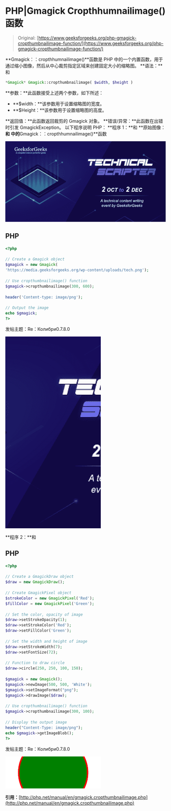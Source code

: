 # PHP|Gmagick Cropthhumnailimage()函数

> Original: [https://www.geeksforgeeks.org/php-gmagick-cropthumbnailimage-function/](https://www.geeksforgeeks.org/php-gmagick-cropthumbnailimage-function/)

**Gmagick：：cropthhumnailimage()**函数是 PHP 中的一个内置函数，用于通过缩小图像，然后从中心裁剪指定区域来创建固定大小的缩略图。
**语法：**和

```php
*Gmagick* Gmagick::cropthumbnailimage( $width, $height )
```

**参数：**此函数接受上述两个参数，如下所述：

*   **$width：**该参数用于设置缩略图的宽度。
*   **$Height：**该参数用于设置缩略图的高度。

**返回值：**此函数返回裁剪的 Gmagick 对象。
**错误/异常：**此函数在出错时引发 GmagickException。
以下程序说明 PHP：
**程序 1：**和
**原始图像：**和
中的**Gmagick：：cropthhumnailimage()**函数

![](img/88e955c2701e97341d552eba1b5adceb.png)

## PHP

```php
<?php

// Create a Gmagick object
$gmagick = new Gmagick(
'https://media.geeksforgeeks.org/wp-content/uploads/tech.png');

// Use cropthumbnailimage() function
$gmagick->cropthumbnailimage(300, 600);

header('Content-type: image/png');

// Output the image
echo $gmagick;
?>
```

发帖主题：Re：Колибри0.7.8.0

![](img/5df21a04c09aa0a0256c0eab4a197f82.png)

**程序 2：**和

## PHP

```php
<?php

// Create a GmagickDraw object
$draw = new GmagickDraw();

// Create GmagickPixel object
$strokeColor = new GmagickPixel('Red');
$fillColor = new GmagickPixel('Green');

// Set the color, opacity of image
$draw->setStrokeOpacity(1);
$draw->setStrokeColor('Red');
$draw->setFillColor('Green');

// Set the width and height of image
$draw->setStrokeWidth(7);
$draw->setFontSize(72);

// Function to draw circle 
$draw->circle(250, 250, 100, 150);

$gmagick = new Gmagick();
$gmagick->newImage(500, 500, 'White');
$gmagick->setImageFormat("png");
$gmagick->drawImage($draw);

// Use cropthumbnailimage() function
$gmagick->cropthumbnailimage(300, 100);

// Display the output image
header("Content-Type: image/png");
echo $gmagick->getImageBlob();
?>
```

发帖主题：Re：Колибри0.7.8.0

![](img/9197c2a219567e0a3361cbf2c97bd1ab.png)

**引用：**[http://php.net/manual/en/gmagick.cropthumbnailimage.php](http://php.net/manual/en/gmagick.cropthumbnailimage.php)